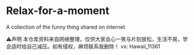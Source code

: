 # Relax-for-a-moment
A collection of the funny thing shared on internet

⚠️声明
本仓库资料来自网络整理，仅供大家会心一笑与片刻放松，生活不易，学会适时给自己减压。如有侵权，麻烦联系我删除！
vx: Hawaii_11361
